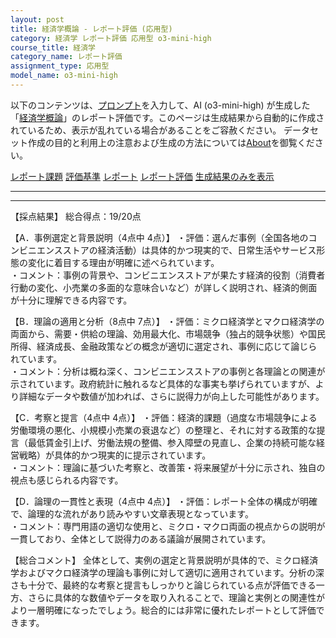 ```yaml
---
layout: post
title: 経済学概論 - レポート評価 (応用型)
category: 経済学 レポート評価 応用型 o3-mini-high
course_title: 経済学
category_name: レポート評価
assignment_type: 応用型
model_name: o3-mini-high
---
```


以下のコンテンツは、[プロンプト](https://github.com/takedatoshiyuki/synthetic_assignments/tree/main/generated/経済学/o3-mini-high/prompt_レポート評価-応用型.md)を入力して、AI (o3-mini-high) が生成した「[経済学概論](/contents/経済学/)」のレポート評価です。このページは生成結果から自動的に作成されているため、表示が乱れている場合があることをご容赦ください。
データセット作成の目的と利用上の注意および生成の方法については[About](/About)を御覧ください。

[レポート課題](../レポート課題-応用型)
[評価基準](../評価基準-応用型)
[レポート](../レポート-応用型)
[レポート評価](../レポート評価-応用型)
[生成結果のみを表示](https://github.com/takedatoshiyuki/synthetic_assignments/tree/main/generated/経済学/o3-mini-high/レポート評価-応用型.md)
  

***
***
  
【採点結果】 総合得点：19/20点

【A．事例選定と背景説明（4点中 4点）】
・評価：選んだ事例（全国各地のコンビニエンスストアの経済活動）は具体的かつ現実的で、日常生活やサービス形態の変化に着目する理由が明確に述べられています。  
・コメント：事例の背景や、コンビニエンスストアが果たす経済的役割（消費者行動の変化、小売業の多面的な意味合いなど）が詳しく説明され、経済的側面が十分に理解できる内容です。

【B．理論の適用と分析（8点中 7点）】
・評価：ミクロ経済学とマクロ経済学の両面から、需要・供給の理論、効用最大化、市場競争（独占的競争状態）や国民所得、経済成長、金融政策などの概念が適切に選定され、事例に応じて論じられています。  
・コメント：分析は概ね深く、コンビニエンスストアの事例と各理論との関連が示されています。政府統計に触れるなど具体的な事実も挙げられていますが、より詳細なデータや数値が加われば、さらに説得力が向上した可能性があります。

【C．考察と提言（4点中 4点）】
・評価：経済的課題（過度な市場競争による労働環境の悪化、小規模小売業の衰退など）の整理と、それに対する政策的な提言（最低賃金引上げ、労働法規の整備、参入障壁の見直し、企業の持続可能な経営戦略）が具体的かつ現実的に提示されています。  
・コメント：理論に基づいた考察と、改善策・将来展望が十分に示され、独自の視点も感じられる内容です。

【D．論理の一貫性と表現（4点中 4点）】
・評価：レポート全体の構成が明確で、論理的な流れがあり読みやすい文章表現となっています。  
・コメント：専門用語の適切な使用と、ミクロ・マクロ両面の視点からの説明が一貫しており、全体として説得力のある議論が展開されています。

【総合コメント】
全体として、実例の選定と背景説明が具体的で、ミクロ経済学およびマクロ経済学の理論も事例に対して適切に適用されています。分析の深さも十分で、最終的な考察と提言もしっかりと論じられている点が評価できる一方、さらに具体的な数値やデータを取り入れることで、理論と実例との関連性がより一層明確になったでしょう。総合的には非常に優れたレポートとして評価できます。
